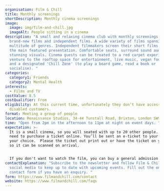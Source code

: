 ```yaml
---
organisation: Film & Chill
title: Monthly screenings
shortDescription: Monthly cinema screenings
image:
  image: img/film-and-chill.jpg
  imageAlt: People sitting in a cinema
description: "A small and relaxing cinema club with monthly screenings of
  brand-new films and independent films. A wide variety of films spanning a
  multitude of genres. Independent filmmakers screen their short films prior to
  the main featured presentation. Comfortable seats, surround sound audio and
  stunning visuals. Cinema guests can be treated to a red carpet experience and
  venture to the rooftop space for entertainment, live music, vegan food, drinks
  and a designated 'Chill Zone' (to play a board game, read a book or
  socialise). "
categories:
  category1: Friends
  category2: Mental Health
interests:
  - Films and TV
costValue: 8.5
costQualifier: From
eligibility: At this current time, unfortunately they don’t have access for
  disabled customers.
format: Meeting a group of people
location: Renaissance Studios, 34-44 Tunstall Road, Brixton, London SW9 8DA
time: "Open from 2pm in the afternoon to 11pm at night on event days. "
expectation: >-
  It is a small cinema, so you will seated with up to 20 other people. You will
  need to purchase a ticket online. You’ll be sent an e-ticket to your email of
  your choice.  Please the ticket out print out or have the ticket on your phone
  so it can be scanned on arrival.


  If you don't want to watch the film, you can buy a general admission ticket.  Come grab a meal, drink, sit in the comfy chairs in the chill zone.
contactExplanation: "Subscribe to the newsletter and follow Film & Chill on
  social media to keep up to date with upcoming events. Fill out the online
  contact form if you have an enquiry. "
form: https://www.filmandchill.com/contact
website: https://www.filmandchill.com/faqs
---
```

